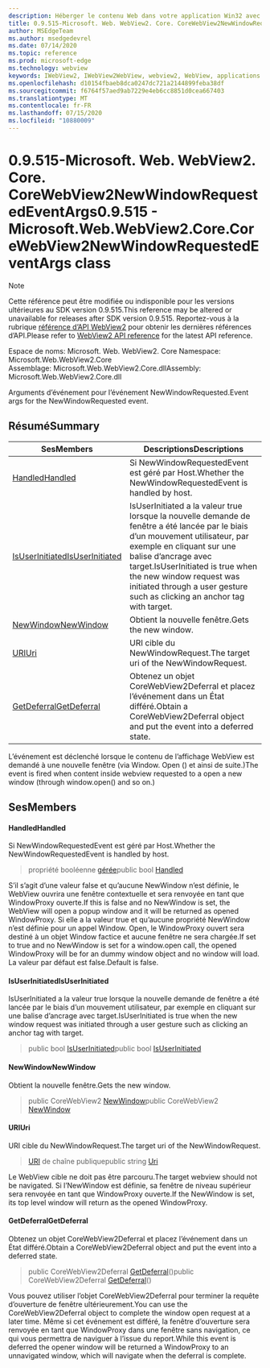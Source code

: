 ```yaml
---
description: Héberger le contenu Web dans votre application Win32 avec le contrôle Microsoft Edge WebView2
title: 0.9.515-Microsoft. Web. WebView2. Core. CoreWebView2NewWindowRequestedEventArgs
author: MSEdgeTeam
ms.author: msedgedevrel
ms.date: 07/14/2020
ms.topic: reference
ms.prod: microsoft-edge
ms.technology: webview
keywords: IWebView2, IWebView2WebView, webview2, WebView, applications Win32, Win32, Edge, ICoreWebView2, ICoreWebView2Controller, contrôle de navigateur, html Edge
ms.openlocfilehash: d10154fbaeb8dca0247dc721a2144899feba38df
ms.sourcegitcommit: f6764f57aed9ab7229e4eb6cc8851d0cea667403
ms.translationtype: MT
ms.contentlocale: fr-FR
ms.lasthandoff: 07/15/2020
ms.locfileid: "10880009"
---
```

# <span data-ttu-id="6f3c2-104">0.9.515-Microsoft. Web. WebView2. Core. CoreWebView2NewWindowRequestedEventArgs</span><span class="sxs-lookup"><span data-stu-id="6f3c2-104">0.9.515 - Microsoft.Web.WebView2.Core.CoreWebView2NewWindowRequestedEventArgs class</span></span> 

> [!NOTE]
> <span data-ttu-id="6f3c2-105">Cette référence peut être modifiée ou indisponible pour les versions ultérieures au SDK version 0.9.515.</span><span class="sxs-lookup"><span data-stu-id="6f3c2-105">This reference may be altered or unavailable for releases after SDK version 0.9.515.</span></span> <span data-ttu-id="6f3c2-106">Reportez-vous à la rubrique [référence d’API WebView2](../../../webview2-api-reference.md) pour obtenir les dernières références d’API.</span><span class="sxs-lookup"><span data-stu-id="6f3c2-106">Please refer to [WebView2 API reference](../../../webview2-api-reference.md) for the latest API reference.</span></span>

<span data-ttu-id="6f3c2-107">Espace de noms: Microsoft. Web. WebView2. Core </span><span class="sxs-lookup"><span data-stu-id="6f3c2-107">Namespace: Microsoft.Web.WebView2.Core</span></span>\
<span data-ttu-id="6f3c2-108">Assemblage: Microsoft.Web.WebView2.Core.dll</span><span class="sxs-lookup"><span data-stu-id="6f3c2-108">Assembly: Microsoft.Web.WebView2.Core.dll</span></span>

<span data-ttu-id="6f3c2-109">Arguments d’événement pour l’événement NewWindowRequested.</span><span class="sxs-lookup"><span data-stu-id="6f3c2-109">Event args for the NewWindowRequested event.</span></span>

## <span data-ttu-id="6f3c2-110">Résumé</span><span class="sxs-lookup"><span data-stu-id="6f3c2-110">Summary</span></span>

 <span data-ttu-id="6f3c2-111">Ses</span><span class="sxs-lookup"><span data-stu-id="6f3c2-111">Members</span></span>                        | <span data-ttu-id="6f3c2-112">Descriptions</span><span class="sxs-lookup"><span data-stu-id="6f3c2-112">Descriptions</span></span>
--------------------------------|---------------------------------------------
[<span data-ttu-id="6f3c2-113">Handled</span><span class="sxs-lookup"><span data-stu-id="6f3c2-113">Handled</span></span>](#handled) | <span data-ttu-id="6f3c2-114">Si NewWindowRequestedEvent est géré par Host.</span><span class="sxs-lookup"><span data-stu-id="6f3c2-114">Whether the NewWindowRequestedEvent is handled by host.</span></span>
[<span data-ttu-id="6f3c2-115">IsUserInitiated</span><span class="sxs-lookup"><span data-stu-id="6f3c2-115">IsUserInitiated</span></span>](#isuserinitiated) | <span data-ttu-id="6f3c2-116">IsUserInitiated a la valeur true lorsque la nouvelle demande de fenêtre a été lancée par le biais d’un mouvement utilisateur, par exemple en cliquant sur une balise d’ancrage avec target.</span><span class="sxs-lookup"><span data-stu-id="6f3c2-116">IsUserInitiated is true when the new window request was initiated through a user gesture such as clicking an anchor tag with target.</span></span>
[<span data-ttu-id="6f3c2-117">NewWindow</span><span class="sxs-lookup"><span data-stu-id="6f3c2-117">NewWindow</span></span>](#newwindow) | <span data-ttu-id="6f3c2-118">Obtient la nouvelle fenêtre.</span><span class="sxs-lookup"><span data-stu-id="6f3c2-118">Gets the new window.</span></span>
[<span data-ttu-id="6f3c2-119">URI</span><span class="sxs-lookup"><span data-stu-id="6f3c2-119">Uri</span></span>](#uri) | <span data-ttu-id="6f3c2-120">URI cible du NewWindowRequest.</span><span class="sxs-lookup"><span data-stu-id="6f3c2-120">The target uri of the NewWindowRequest.</span></span>
[<span data-ttu-id="6f3c2-121">GetDeferral</span><span class="sxs-lookup"><span data-stu-id="6f3c2-121">GetDeferral</span></span>](#getdeferral) | <span data-ttu-id="6f3c2-122">Obtenez un objet CoreWebView2Deferral et placez l’événement dans un État différé.</span><span class="sxs-lookup"><span data-stu-id="6f3c2-122">Obtain a CoreWebView2Deferral object and put the event into a deferred state.</span></span>

<span data-ttu-id="6f3c2-123">L’événement est déclenché lorsque le contenu de l’affichage WebView est demandé à une nouvelle fenêtre (via Window. Open () et ainsi de suite.)</span><span class="sxs-lookup"><span data-stu-id="6f3c2-123">The event is fired when content inside webview requested to a open a new window (through window.open() and so on.)</span></span>

## <span data-ttu-id="6f3c2-124">Ses</span><span class="sxs-lookup"><span data-stu-id="6f3c2-124">Members</span></span>

#### <span data-ttu-id="6f3c2-125">Handled</span><span class="sxs-lookup"><span data-stu-id="6f3c2-125">Handled</span></span> 

<span data-ttu-id="6f3c2-126">Si NewWindowRequestedEvent est géré par Host.</span><span class="sxs-lookup"><span data-stu-id="6f3c2-126">Whether the NewWindowRequestedEvent is handled by host.</span></span>

> <span data-ttu-id="6f3c2-127">propriété booléenne [gérée](#handled)</span><span class="sxs-lookup"><span data-stu-id="6f3c2-127">public bool [Handled](#handled)</span></span>

<span data-ttu-id="6f3c2-128">S’il s’agit d’une valeur false et qu’aucune NewWindow n’est définie, le WebView ouvrira une fenêtre contextuelle et sera renvoyée en tant que WindowProxy ouverte.</span><span class="sxs-lookup"><span data-stu-id="6f3c2-128">If this is false and no NewWindow is set, the WebView will open a popup window and it will be returned as opened WindowProxy.</span></span> <span data-ttu-id="6f3c2-129">Si elle a la valeur true et qu’aucune propriété NewWindow n’est définie pour un appel Window. Open, le WindowProxy ouvert sera destiné à un objet Window factice et aucune fenêtre ne sera chargée.</span><span class="sxs-lookup"><span data-stu-id="6f3c2-129">If set to true and no NewWindow is set for a window.open call, the opened WindowProxy will be for an dummy window object and no window will load.</span></span> <span data-ttu-id="6f3c2-130">La valeur par défaut est false.</span><span class="sxs-lookup"><span data-stu-id="6f3c2-130">Default is false.</span></span>

#### <span data-ttu-id="6f3c2-131">IsUserInitiated</span><span class="sxs-lookup"><span data-stu-id="6f3c2-131">IsUserInitiated</span></span> 

<span data-ttu-id="6f3c2-132">IsUserInitiated a la valeur true lorsque la nouvelle demande de fenêtre a été lancée par le biais d’un mouvement utilisateur, par exemple en cliquant sur une balise d’ancrage avec target.</span><span class="sxs-lookup"><span data-stu-id="6f3c2-132">IsUserInitiated is true when the new window request was initiated through a user gesture such as clicking an anchor tag with target.</span></span>

> <span data-ttu-id="6f3c2-133">public bool [IsUserInitiated](#isuserinitiated)</span><span class="sxs-lookup"><span data-stu-id="6f3c2-133">public bool [IsUserInitiated](#isuserinitiated)</span></span>

#### <span data-ttu-id="6f3c2-134">NewWindow</span><span class="sxs-lookup"><span data-stu-id="6f3c2-134">NewWindow</span></span> 

<span data-ttu-id="6f3c2-135">Obtient la nouvelle fenêtre.</span><span class="sxs-lookup"><span data-stu-id="6f3c2-135">Gets the new window.</span></span>

> <span data-ttu-id="6f3c2-136">public CoreWebView2 [NewWindow](#newwindow)</span><span class="sxs-lookup"><span data-stu-id="6f3c2-136">public CoreWebView2 [NewWindow](#newwindow)</span></span>

#### <span data-ttu-id="6f3c2-137">URI</span><span class="sxs-lookup"><span data-stu-id="6f3c2-137">Uri</span></span> 

<span data-ttu-id="6f3c2-138">URI cible du NewWindowRequest.</span><span class="sxs-lookup"><span data-stu-id="6f3c2-138">The target uri of the NewWindowRequest.</span></span>

> <span data-ttu-id="6f3c2-139">[URI](#uri) de chaîne publique</span><span class="sxs-lookup"><span data-stu-id="6f3c2-139">public string [Uri](#uri)</span></span>

<span data-ttu-id="6f3c2-140">Le WebView cible ne doit pas être parcouru.</span><span class="sxs-lookup"><span data-stu-id="6f3c2-140">The target webview should not be navigated.</span></span> <span data-ttu-id="6f3c2-141">Si l’NewWindow est définie, sa fenêtre de niveau supérieur sera renvoyée en tant que WindowProxy ouverte.</span><span class="sxs-lookup"><span data-stu-id="6f3c2-141">If the NewWindow is set, its top level window will return as the opened WindowProxy.</span></span>

#### <span data-ttu-id="6f3c2-142">GetDeferral</span><span class="sxs-lookup"><span data-stu-id="6f3c2-142">GetDeferral</span></span> 

<span data-ttu-id="6f3c2-143">Obtenez un objet CoreWebView2Deferral et placez l’événement dans un État différé.</span><span class="sxs-lookup"><span data-stu-id="6f3c2-143">Obtain a CoreWebView2Deferral object and put the event into a deferred state.</span></span>

> <span data-ttu-id="6f3c2-144">public CoreWebView2Deferral [GetDeferral](#getdeferral)()</span><span class="sxs-lookup"><span data-stu-id="6f3c2-144">public CoreWebView2Deferral [GetDeferral](#getdeferral)()</span></span>

<span data-ttu-id="6f3c2-145">Vous pouvez utiliser l’objet CoreWebView2Deferral pour terminer la requête d’ouverture de fenêtre ultérieurement.</span><span class="sxs-lookup"><span data-stu-id="6f3c2-145">You can use the CoreWebView2Deferral object to complete the window open request at a later time.</span></span> <span data-ttu-id="6f3c2-146">Même si cet événement est différé, la fenêtre d’ouverture sera renvoyée en tant que WindowProxy dans une fenêtre sans navigation, ce qui vous permettra de naviguer à l’issue du report.</span><span class="sxs-lookup"><span data-stu-id="6f3c2-146">While this event is deferred the opener window will be returned a WindowProxy to an unnavigated window, which will navigate when the deferral is complete.</span></span>

